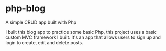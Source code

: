 # php-blog
A simple CRUD app built with Php

I built this blog app to practice some basic Php, this project uses a basic custom MVC framework I built. It's an app that allows users to sign up and login to create, edit and delete posts. 
